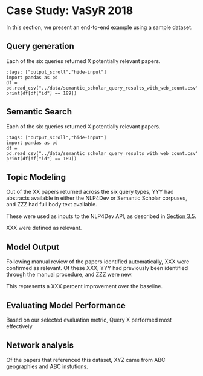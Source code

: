 # Case Study: VaSyR 2018

In this section, we present an end-to-end example using a sample dataset.

## Query generation

Each of the six queries returned X potentially relevant papers.

```{code-cell} ipython3
:tags: ["output_scroll","hide-input"]
import pandas as pd
df = pd.read_csv("../data/semantic_scholar_query_results_with_web_count.csv")
print(df[df["id"] == 189])
```

## Semantic Search
Each of the six queries returned X potentially relevant papers.

```{code-cell} ipython3
:tags: ["output_scroll","hide-input"]
import pandas as pd
df = pd.read_csv("../data/semantic_scholar_query_results_with_web_count.csv")
print(df[df["id"] == 189])
```

## Topic Modeling
Out of the XX papers returned across the six query types, YYY had abstracts available in either the NLP4Dev or Semantic Scholar corpuses, and ZZZ had full body text available.

These were used as inputs to the NLP4Dev API, as described in [Section 3.5](methods/topic-modeling-and-sentiment-analysis.md).

XXX were defined as relevant.

## Model Output
Following manual review of the papers identified automatically, XXX were confirmed as relevant. Of these XXX, YYY had previously been identified through the manual procedure, and ZZZ were new.

This represents a XXX percent improvement over the baseline.

## Evaluating Model Performance
Based on our selected evaluation metric, Query X performed most effectively

## Network analysis
Of the papers that referenced this dataset, XYZ came from ABC geographies and ABC instutions.